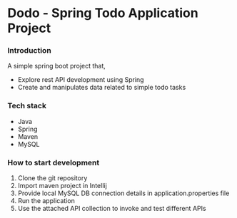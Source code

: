 # Dodo - Spring Todo Application Project

### Introduction

A simple spring boot project that,

* Explore rest API development using Spring
* Create and manipulates data related to simple todo tasks

### Tech stack

* Java
* Spring
* Maven
* MySQL

### How to start development

1. Clone the git repository
2. Import maven project in Intellij
3. Provide local MySQL DB connection details in application.properties file
4. Run the application
5. Use the attached API collection to invoke and test different APIs
